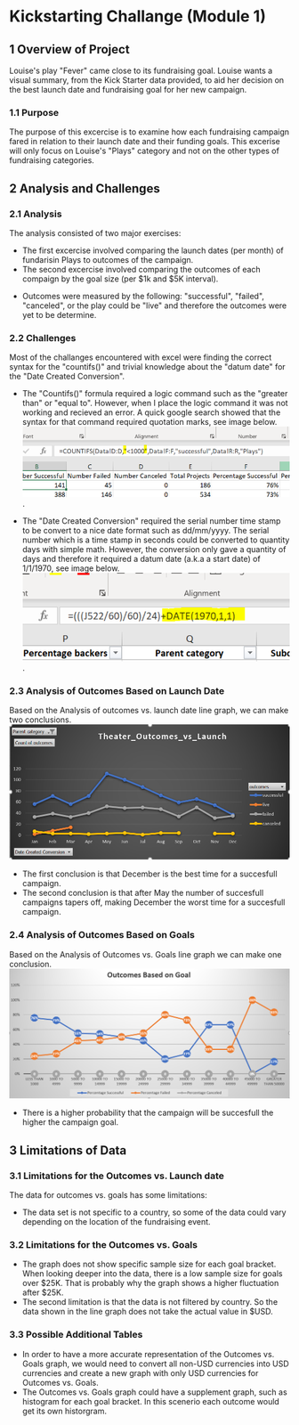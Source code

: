 # Kickstarting Challange (Module 1)

## 1 Overview of Project
Louise's play "Fever" came close to its fundraising goal. Louise wants a visual summary, from the Kick Starter data provided, to aid her decision on the best launch date and fundraising goal for her new campaign.    

### 1.1 Purpose
The purpose of this excercise is to examine how each fundraising campaign fared in relation to their launch date and their funding goals. This excerise will only focus on Louise's "Plays" category and not on the other types of fundraising categories. 

## 2 Analysis and Challenges
### 2.1 Analysis
The analysis consisted of two major exercises:  
- The first excercise involved comparing the launch dates (per month) of fundarisin Plays to outcomes of the campaign. 
- The second excercise involved comparing the outcomes of each compaign by the goal size (per $1k and $5K interval).  
* Outcomes were measured by the following: "successful", "failed", "canceled", or the play could be "live" and therefore the outcomes were yet to be determine.  

### 2.2 Challenges
 Most of the challanges encountered with excel were finding the correct syntax for the "countifs()" and trivial knowledge about the "datum date" for the "Date Created Conversion".   
 
 - The "Countifs()" formula required a logic command such as the "greater than" or "equal to". However, when I place the logic command it was not working and recieved an error.  A quick google search showed that the syntax for that command required quotation marks, see image below.
 ![Challange_with_Countifs](https://github.com/rick2stack/kickstarteranalysis2021/blob/main/Resources/Challange_with_Countifs.PNG). 
 
 - The  "Date Created Conversion" required the serial number time stamp to be convert to a nice date format such as dd/mm/yyyy.  The serial number which is a time stamp in seconds could be converted to quantity days with simple math.  However, the conversion only gave a quantity of days and therefore it required a datum date (a.k.a a start date) of 1/1/1970, see image below. 
![Challange_with_Date_Conversion](https://github.com/rick2stack/kickstarteranalysis2021/blob/main/Resources/Challange_with_Date_Conversion.PNG). 

### 2.3 Analysis of Outcomes Based on Launch Date
 Based on the Analysis of outcomes vs. launch date line graph, we can make two conclusions. 
 ![Theater_Outcomes_vs_Launch](https://github.com/rick2stack/kickstarteranalysis2021/blob/main/Resources/Theater_Outcomes_vs_Launch.PNG)
 - The first conclusion is that December is the best time for a succesfull campaign.  
 - The second conclusion is that after May the number of succesfull campaigns tapers off, making December the worst time for a succesfull campaign.  

### 2.4 Analysis of Outcomes Based on Goals
Based on the Analysis of Outcomes vs. Goals line graph we can make one conclusion.
![Outcomes_vs_Goals](https://github.com/rick2stack/kickstarteranalysis2021/blob/main/Resources/Outcomes_vs_Goals.PNG)
- There is a higher probability that the campaign will be succesfull the higher the campaign goal.

## 3 Limitations of Data
### 3.1 Limitations for the Outcomes vs. Launch date
The data for outcomes vs. goals has some limitations: 
- The data set is not specific to a country, so some of the data could vary depending on the location of the fundraising event.
### 3.2 Limitations for the Outcomes vs. Goals
- The graph does not show specific sample size for each goal bracket.  When looking deeper into the data, there is a low sample size for goals over $25K. That is probably why the graph shows a higher fluctuation after $25K.
- The second limitation is that the data is not filtered by country.  So the data shown in the line graph does not take the actual value in $USD.  
### 3.3 Possible Additional Tables
- In order to have a more accurate representation of the Outcomes vs. Goals graph, we would need to convert all non-USD currencies into USD currencies and create a new graph with only USD currencies for Outcomes vs. Goals. 
- The Outcomes vs. Goals graph could have a supplement graph, such as histogram for each goal bracket.  In this scenerio each outcome would get its own historgram. 


